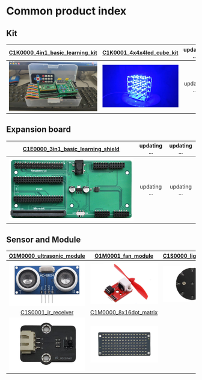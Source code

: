 # Common product index

## Kit
| [C1K0000_4in1_basic_learning_kit](../C1K0000_4in1_basic_learning_kit/C1K0000_4in1_basic_learning_kit.md) | [C1K0001_4x4x4led_cube_kit](../C1K0001_4x4x4led_cube_kit/C1K0001_4x4x4led_cube_kit.md) | updating ... |
| :--: | :--: | :--: |
| [![img](../../_static/common_product/C1K0000_4in1_basic_learning_kit/9img.png)](../C1E0000_3in1_basic_learning_shield/C1E0000_3in1_basic_learning_shield.md) | ![Img](../../_static/common_product/C1K0001_4x4x4led_cube_kit/4img.png) | updating ... |

## Expansion board
| [C1E0000_3in1_basic_learning_shield](../C1E0000_3in1_basic_learning_shield/C1E0000_3in1_basic_learning_shield.md) | updating ... | updating ... |
| :--: | :--: | :--: |
| ![img](../../_static/common_product/C1E0000_3in1_basic_learning_shield/1img.png) | updating ... | updating ... |

## Sensor and Module
| [O1M0000_ultrasonic_module](../../outsourcing/O1M0000_ultrasonic_module/O1M0000_ultrasonic_module.md) | [O1M0001_fan_module](../../outsourcing/O1M0001_fan_module/O1M0001_fan_module.md) | [C1S0000_light_sensor](../C1S0000_light_sensor/C1S0000_light_sensor.md) |     
| :--: | :--: | :--: |    
| ![Img](../../_static/outsourcing/O1M0000_ultrasonic_module/1img.png) | ![Img](../../_static/outsourcing/O1M0001_fan_module/1img.png) | ![Img](../../_static/common_product/C1S0000_light_sensor/1img.png) |    
| [C1S0001_ir_receiver](../C1S0001_ir_receiver/C1S0001_ir_receiver.md) | [C1M0000_8x16dot_matrix](../C1M0000_8x16dot_matrix/C1M0000_8x16dot_matrix.md) |  | 
| ![Img](../../_static/common_product/C1S0001_ir_receiver/3img.png) | ![Img](../../_static/common_product/C1M0000_8x16dot_matrix/3img.png) |  | 
